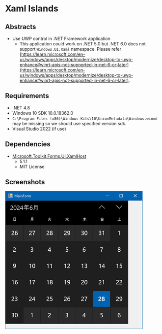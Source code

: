 # Xaml Islands

## Abstracts

* Use UWP control in .NET Framework application
  * This application could work on .NET 5.0 but .NET 6.0 does not support `Windows.UI.Xaml` namespace. Please refer [https://learn.microsoft.com/en-us/windows/apps/desktop/modernize/desktop-to-uwp-enhance#winrt-apis-not-supported-in-net-6-or-later](https://learn.microsoft.com/en-us/windows/apps/desktop/modernize/desktop-to-uwp-enhance#winrt-apis-not-supported-in-net-6-or-later).

## Requirements

* .NET 4.8
* Windows 10 SDK 10.0.18362.0
 * `C:\Program Files (x86)\Windows Kits\10\UnionMetadata\Windows.winmd` may be missing so we should use specified version sdk.
* Visual Studio 2022 (if use)

## Dependencies

* [Microsoft.Toolkit.Forms.UI.XamlHost](https://www.nuget.org/packages/Microsoft.Toolkit.Forms.UI.XamlHost)
  * 5.1.1
  * MIT License

## Screenshots

<img src="./images/windows.png" />
